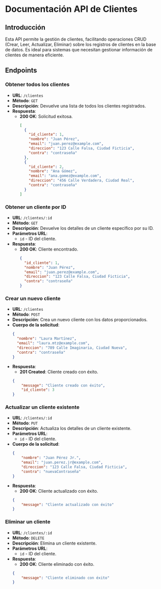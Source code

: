 # Documentación API de Clientes

## Introducción

Esta API permite la gestión de clientes, facilitando operaciones CRUD (Crear, Leer, Actualizar, Eliminar) sobre los registros de clientes en la base de datos. Es ideal para sistemas que necesitan gestionar información de clientes de manera eficiente.

## Endpoints

### Obtener todos los clientes

- **URL**: `/clientes`
- **Método**: `GET`
- **Descripción**: Devuelve una lista de todos los clientes registrados.
- **Respuesta**:
  - **200 OK**: Solicitud exitosa.
    ```json
    [
      {
        "id_cliente": 1,
        "nombre": "Juan Pérez",
        "email": "juan.perez@example.com",
        "direccion": "123 Calle Falsa, Ciudad Ficticia",
        "contra": "contraseña"
      },
      {
        "id_cliente": 2,
        "nombre": "Ana Gómez",
        "email": "ana.gomez@example.com",
        "direccion": "456 Calle Verdadera, Ciudad Real",
        "contra": "contraseña"
      }
    ]
    ```

### Obtener un cliente por ID

- **URL**: `/clientes/:id`
- **Método**: `GET`
- **Descripción**: Devuelve los detalles de un cliente específico por su ID.
- **Parámetros URL**:
  - `id` - ID del cliente.
- **Respuesta**:
  - **200 OK**: Cliente encontrado.
    ```json
    {
      "id_cliente": 1,
      "nombre": "Juan Pérez",
      "email": "juan.perez@example.com",
      "direccion": "123 Calle Falsa, Ciudad Ficticia",
      "contra": "contraseña"
    }
    ```

### Crear un nuevo cliente

- **URL**: `/clientes`
- **Método**: `POST`
- **Descripción**: Crea un nuevo cliente con los datos proporcionados.
- **Cuerpo de la solicitud**:
  ```json
  {
    "nombre": "Laura Martínez",
    "email": "laura.mtz@example.com",
    "direccion": "789 Calle Imaginaria, Ciudad Nueva",
    "contra": "contraseña"
  }
  ```
- **Respuesta**:
    - **201 Created**: Cliente creado con éxito.
    ```json
    {
        "message": "Cliente creado con éxito",
        "id_cliente": 3
    }
    ```   

### Actualizar un cliente existente

- **URL**: `/clientes/:id`
- **Método**: `PUT`
- **Descripción**: Actualiza los detalles de un cliente existente.
- **Parámetros URL**:
    - `id` - ID del cliente.
- **Cuerpo de la solicitud**:
    ```json
    {
        "nombre": "Juan Pérez Jr.",
        "email": "juan.perez.jr@example.com",
        "direccion": "123 Calle Falsa, Ciudad Ficticia",
        "contra": "nuevaContraseña"
    }
    ```  
- **Respuesta**:
    - **200 OK**: Cliente actualizado con éxito.
    ```json
    {
        "message": "Cliente actualizado con éxito"
    }
    ```

### Eliminar un cliente

- **URL**: `/clientes/:id`
- **Método**: `DELETE`
- **Descripción**: Elimina un cliente existente.
- **Parámetros URL**:
    - `id` - ID del cliente.
- **Respuesta**:
    - **200 OK**: Cliente eliminado con éxito.
    ```json
    {
        "message": "Cliente eliminado con éxito"
    }
    ```